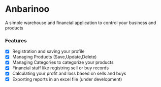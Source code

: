 # Anbarinoo
 A simple warehouse and financial application to control your business and products

### Features

- [x] Registration and saving your profile
- [x] Managing Products (Save,Update,Delete)
- [x] Managing Categories to categorize your products
- [x] Financial stuff like registring sell or buy records
- [x] Calculating your profit and loss based on sells and buys
- [x] Exporting reports in an excel file (under development)  
